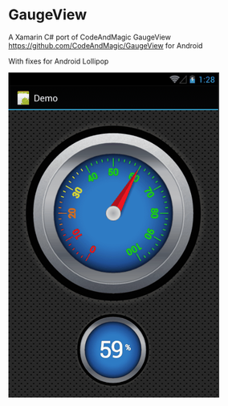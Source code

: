 # GaugeView
A Xamarin C# port of CodeAndMagic GaugeView https://github.com/CodeAndMagic/GaugeView for Android
<p>
With  fixes for Android Lollipop
<p> 

![gauge_view](Screenshots/Animation.gif)

